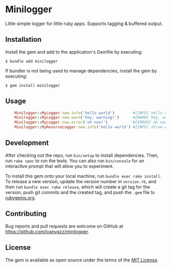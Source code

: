 # Minilogger
Little simple logger for little ruby apps. Supports tagging & buffered output.

## Installation

Install the gem and add to the application's Gemfile by executing:

    $ bundle add minilogger

If bundler is not being used to manage dependencies, install the gem by executing:

    $ gem install minilogger

## Usage

```ruby
    Minilogger::MyLogger.new.info('hello world')        #[INFO] hello world
    Minilogger::MyLogger.new.warn('hey, warning!')      #[WARN] hey, warning!
    Minilogger::MyLogger.new.error('oh noo!')           #[ERROR] oh noo!
    Minilogger::MyReverseLogger.new.info('hello world') #[INFO] dlrow olleh

```

## Development

After checking out the repo, run `bin/setup` to install dependencies. Then, run `rake spec` to run the tests. You can also run `bin/console` for an interactive prompt that will allow you to experiment.

To install this gem onto your local machine, run `bundle exec rake install`. To release a new version, update the version number in `version.rb`, and then run `bundle exec rake release`, which will create a git tag for the version, push git commits and the created tag, and push the `.gem` file to [rubygems.org](https://rubygems.org).

## Contributing

Bug reports and pull requests are welcome on GitHub at https://github.com/ivanvazz/minilogger.

## License

The gem is available as open source under the terms of the [MIT License](https://opensource.org/licenses/MIT).
